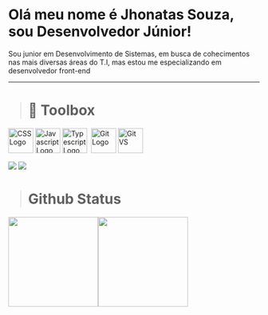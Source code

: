 # Olá meu nome é Jhonatas Souza, sou Desenvolvedor Júnior!

Sou junior em Desenvolvimento de Sistemas, em busca de cohecimentos nas mais diversas áreas do T.I, mas estou me especializando em desenvolvedor front-end

--------

># 🧰 Toolbox

<img src="https://cdn.worldvectorlogo.com/logos/css-3.svg" alt="CSS Logo" width="50" height="50"/>&nbsp;<img src="https://cdn.worldvectorlogo.com/logos/logo-javascript.svg" alt="Javascript Logo" width="50" height="50"/>&nbsp;<img src="https://cdn.worldvectorlogo.com/logos/typescript.svg" alt="Typescript Logo" width="50" height="50"/>&nbsp; <img src="https://cdn.jsdelivr.net/gh/devicons/devicon/icons/github/github-original-wordmark.svg" alt="Git Logo" width="50" height="50" />&nbsp;<img src="https://cdn.jsdelivr.net/gh/devicons/devicon/icons/visualstudio/visualstudio-plain.svg" alt="Git VS" width="50" height="50" />


  <div> 
  <a href = "mailto:jhonatassantos2004@gmail.com"><img src="https://img.shields.io/badge/-Gmail-%23333?style=for-the-badge&logo=gmail&logoColor=white" target="_blank"></a>
  <a href="[https://www.linkedin.com/in/jhonatas-souza-628b0a24a/]" target="_blank"><img src="https://img.shields.io/badge/-LinkedIn-%230077B5?style=for-the-badge&logo=linkedin&logoColor=white" target="_blank"></a> 
  </div>


># Github Status

<img height="180em" src="https://github-readme-stats.vercel.app/api?username=Jhonatas-2004&show_icons=true&theme=dracula"/><img height="180em" src="https://github-readme-stats.vercel.app/api/top-langs/?username=Jhonatas-2004&layout=compact&langs_count=6&theme=dracula"/>
